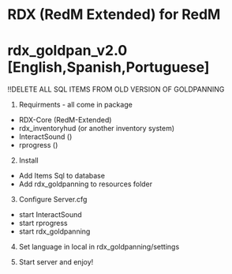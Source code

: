 # RDX (RedM Extended) for RedM
# rdx_goldpan_v2.0 [English,Spanish,Portuguese]

!!DELETE ALL SQL ITEMS FROM OLD VERSION OF GOLDPANNING

1. Requirments - all come in package
- RDX-Core (RedM-Extended)
- rdx_inventoryhud (or another inventory system)
- InteractSound    ()
- rprogress        ()

2. Install
- Add Items Sql to database
- Add rdx_goldpanning to resources folder

3. Configure Server.cfg
- start InteractSound
- start rprogress
- start rdx_goldpanning

4. Set language in local in rdx_goldpanning/settings

5. Start server and enjoy!


